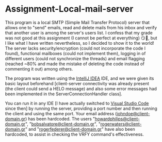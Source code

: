 # Assignment-Local-mail-server

This program is a local SMTP (Simple Mail Transfer Protocol) server that allows one to "send" emails, read and delete mails from his inbox and verify that another user is among the server's users list. I confess that my grade was not good at this assignment (I cannot be perfect at everything) 😏🙂, but I like what I have written nevertheless, so I decided to show it to the world! The server lacks security/encryption (could not incorporate the code I found), functional mailboxes (could not implement them), logging in of different users (could not synchronize the threads) and email flagging (reached ~80% and made the mistake of deleting the code instead of commenting it out) among others.

The program was written using the [IntelliJ IDEA](https://www.jetbrains.com/idea/promo/) IDE, and we were given its basic layout beforehand \[client-server connectivity was already present (the client could send a HELO message) and also some error messages had been implemented in the ServerConnectionHandler class].

You can run it in any IDE \[I have actually switched to [Visual Studio Code](https://code.visualstudio.com/) since then] by running the server, providing a port number and then running the client and using the same port. Your email address \(johndoe@client-domain.gr) has been hardcoded. The users \"howardphilips@client-domain.gr", \"bobsalvatore@client-domain.gr", \"rogerwaters@client-domain.gr" and \"rogerfederer@client-domain.gr" have also been hardcoded, to assist in checking the VRFY command's effectiveness.
